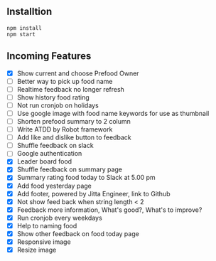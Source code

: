 ## Installtion
```
npm install
npm start
```

## Incoming Features

- [x] Show current and choose Prefood Owner
- [ ] Better way to pick up food name
- [ ] Realtime feedback no longer refresh
- [ ] Show history food rating
- [ ] Not run cronjob on holidays
- [ ] Use google image with food name keywords for use as thumbnail
- [ ] Shorten prefood summary to 2 column
- [ ] Write ATDD by Robot framework
- [ ] Add like and dislike button to feedback
- [ ] Shuffle feedback on slack
- [ ] Google authentication
- [x] Leader board food
- [x] Shuffle feedback on summary page
- [x] Summary rating food today to Slack at 5.00 pm
- [x] Add food yesterday page
- [X] Add footer, powered by Jitta Engineer, link to Github
- [X] Not show feed back when string length < 2
- [x] Feedback more information, What's good?, What's to improve?
- [x] Run cronjob every weekdays
- [x] Help to naming food
- [x] Show other feedback on food today page
- [x] Responsive image
- [x] Resize image
